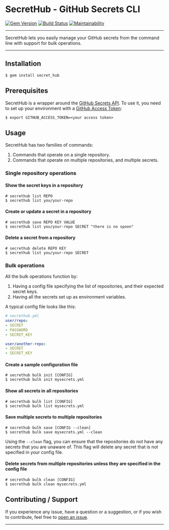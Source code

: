 SecretHub - GitHub Secrets CLI
==================================================

[![Gem Version](https://badge.fury.io/rb/secret_hub.svg)](https://badge.fury.io/rb/secret_hub)
[![Build Status](https://github.com/DannyBen/secret_hub/workflows/Test/badge.svg)](https://github.com/DannyBen/secret_hub/actions?query=workflow%3ATest)
[![Maintainability](https://api.codeclimate.com/v1/badges/9ac95755c33e105ed998/maintainability)](https://codeclimate.com/github/DannyBen/secret_hub/maintainability)

---

SecretHub lets you easily manage your GitHub secrets from the command line
with support for bulk operations.

---

Installation
--------------------------------------------------

```shell
$ gem install secret_hub
```


Prerequisites
--------------------------------------------------

SecretHub is a wrapper around the [GitHub Secrets API][secrets-api]. To use
it, you need to set up your environment with a
[GitHub Access Token][access-key]:


```shell
$ export GITHUB_ACCESS_TOKEN=<your access token>
```


Usage
--------------------------------------------------

SecretHub has two families of commands:

1. Commands that operate on a single repository.
2. Commands that operate on multiple repositories, and multiple secrets.

### Single repository operations

#### Show the secret keys in a repository

```shell
# secrethub list REPO
$ secrethub list you/your-repo
```

#### Create or update a secret in a repository

```shell
# secrethub save REPO KEY VALUE
$ secrethub list you/your-repo SECRET "there is no spoon"
```

#### Delete a secret from a repository

```shell
# secrethub delete REPO KEY
$ secrethub list you/your-repo SECRET
```

### Bulk operations

All the bulk operations function by:

1. Having a config file specifying the list of repositories, and their
   expected secret keys.
2. Having all the secrets set up as environment variables.

A typical config file looks like this:

```yaml
# secrethub.yml
user/repo:
- SECRET
- PASSWORD
- SECRET_KEY

user/another-repo:
- SECRET
- SECRET_KEY
```

#### Create a sample configuration file

```shell
# secrethub bulk init [CONFIG]
$ secrethub bulk init mysecrets.yml
```

#### Show all secrets in all repositories

```shell
# secrethub bulk list [CONFIG]
$ secrethub bulk list mysecrets.yml
```

#### Save multiple secrets to multiple repositories

```shell
# secrethub bulk save [CONFIG --clean]
$ secrethub bulk save mysecrets.yml --clean
```

Using the `--clean` flag, you can ensure that the repositories do not have
any secrets that you are unaware of. This flag will delete any secret that is
not specified in your config file.

#### Delete secrets from multiple repositories unless they are specified in the config file

```shell
# secrethub bulk clean [CONFIG]
$ secrethub bulk clean mysecrets.yml
```


Contributing / Support
--------------------------------------------------

If you experience any issue, have a question or a suggestion, or if you wish
to contribute, feel free to [open an issue][issues].

---

[secrets-api]: https://developer.github.com/v3/actions/secrets/
[access-key]: https://github.com/settings/tokens
[issues]: https://github.com/DannyBen/secret_hub/issues
